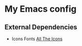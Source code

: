 # My Emacs config

External Dependencies
---------------------

* Icons Fonts [All The Icons](https://github.com/domtronn/all-the-icons.el/tree/master/fonts)
